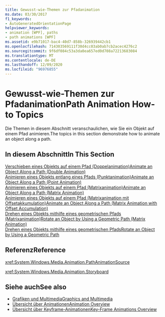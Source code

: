 ```yaml
---
title: Gewusst-wie-Themen zur Pfadanimation
ms.date: 03/30/2017
f1_keywords:
- AutoGeneratedOrientationPage
helpviewer_keywords:
- animation [WPF], paths
- path animations [WPF]
ms.assetid: e9b71017-bac4-40d7-858b-326939442cb1
ms.openlocfilehash: 714303569111f30d4cc03ab0ab7cb2acec4276c2
ms.sourcegitcommit: 9f6df084c53a3da0ea657ed0d708a72213683084
ms.translationtype: MT
ms.contentlocale: de-DE
ms.lasthandoff: 12/09/2020
ms.locfileid: "96976855"
---
```

# <a name="path-animation-how-to-topics"></a><span data-ttu-id="e5d85-102">Gewusst-wie-Themen zur Pfadanimation</span><span class="sxs-lookup"><span data-stu-id="e5d85-102">Path Animation How-to Topics</span></span>
<span data-ttu-id="e5d85-103">Die Themen in diesem Abschnitt veranschaulichen, wie Sie ein Objekt auf einem Pfad animieren.</span><span class="sxs-lookup"><span data-stu-id="e5d85-103">The topics in this section demonstrate how to animate an object along a path.</span></span>  
  
## <a name="in-this-section"></a><span data-ttu-id="e5d85-104">In diesem Abschnitt</span><span class="sxs-lookup"><span data-stu-id="e5d85-104">In This Section</span></span>  
 [<span data-ttu-id="e5d85-105">Verschieben eines Objekts auf einem Pfad (Doppelanimation)</span><span class="sxs-lookup"><span data-stu-id="e5d85-105">Animate an Object Along a Path (Double Animation)</span></span>](how-to-animate-an-object-along-a-path-double-animation.md)  
 [<span data-ttu-id="e5d85-106">Animieren eines Objekts entlang eines Pfads (Punktanimation)</span><span class="sxs-lookup"><span data-stu-id="e5d85-106">Animate an Object Along a Path (Point Animation)</span></span>](how-to-animate-an-object-along-a-path-point-animation.md)  
 [<span data-ttu-id="e5d85-107">Animieren eines Objekts auf einem Pfad (Matrixanimation)</span><span class="sxs-lookup"><span data-stu-id="e5d85-107">Animate an Object Along a Path (Matrix Animation)</span></span>](how-to-animate-an-object-along-a-path-matrix-animation.md)  
 [<span data-ttu-id="e5d85-108">Animieren eines Objekts auf einem Pfad (Matrixanimation mit Offsetakkumulation)</span><span class="sxs-lookup"><span data-stu-id="e5d85-108">Animate an Object Along a Path (Matrix Animation with Offset Accumulation)</span></span>](animate-an-object-along-a-path-matrix-animation-with-offset.md)  
 [<span data-ttu-id="e5d85-109">Drehen eines Objekts mithilfe eines geometrischen Pfads (Matrixanimation)</span><span class="sxs-lookup"><span data-stu-id="e5d85-109">Rotate an Object by Using a Geometric Path (Matrix Animation)</span></span>](how-to-rotate-an-object-by-using-a-geometric-path-matrix-animation.md)  
 [<span data-ttu-id="e5d85-110">Drehen eines Objekts mithilfe eines geometrischen Pfads</span><span class="sxs-lookup"><span data-stu-id="e5d85-110">Rotate an Object by Using a Geometric Path</span></span>](how-to-rotate-an-object-by-using-a-geometric-path.md)  
  
## <a name="reference"></a><span data-ttu-id="e5d85-111">Referenz</span><span class="sxs-lookup"><span data-stu-id="e5d85-111">Reference</span></span>  
 <xref:System.Windows.Media.Animation.PathAnimationSource>  
  
 <xref:System.Windows.Media.Animation.Storyboard>  
  
## <a name="see-also"></a><span data-ttu-id="e5d85-112">Siehe auch</span><span class="sxs-lookup"><span data-stu-id="e5d85-112">See also</span></span>

- [<span data-ttu-id="e5d85-113">Grafiken und Multimedia</span><span class="sxs-lookup"><span data-stu-id="e5d85-113">Graphics and Multimedia</span></span>](index.md)
- [<span data-ttu-id="e5d85-114">Übersicht über Animationen</span><span class="sxs-lookup"><span data-stu-id="e5d85-114">Animation Overview</span></span>](animation-overview.md)
- [<span data-ttu-id="e5d85-115">Übersicht über Keyframe-Animationen</span><span class="sxs-lookup"><span data-stu-id="e5d85-115">Key-Frame Animations Overview</span></span>](key-frame-animations-overview.md)
